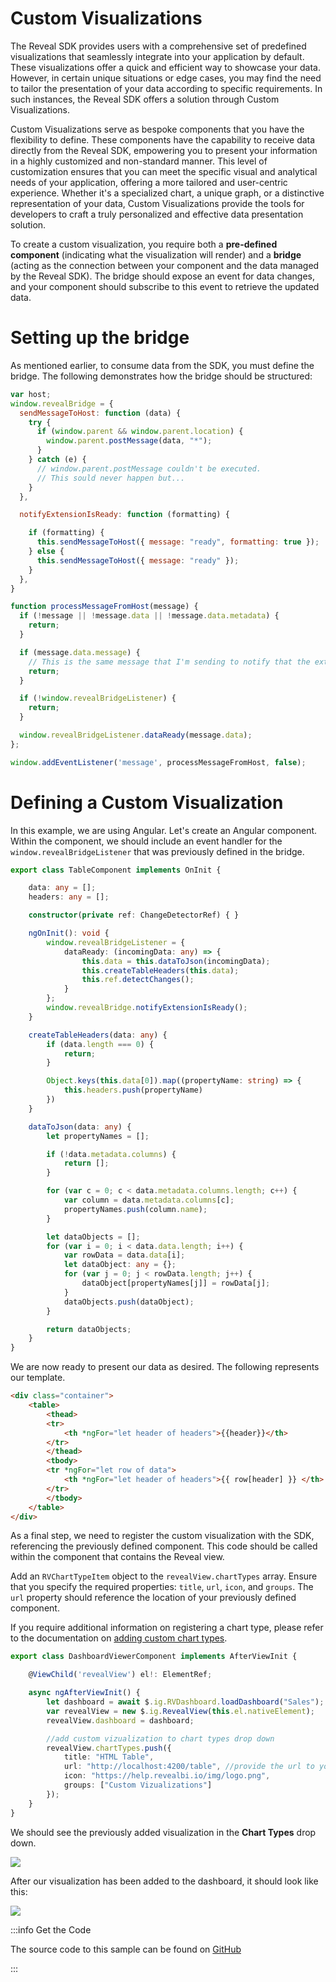# Custom Visualizations

The Reveal SDK provides users with a comprehensive set of predefined visualizations that seamlessly integrate into your application by default. These visualizations offer a quick and efficient way to showcase your data. However, in certain unique situations or edge cases, you may find the need to tailor the presentation of your data according to specific requirements. In such instances, the Reveal SDK offers a solution through Custom Visualizations.

Custom Visualizations serve as bespoke components that you have the flexibility to define. These components have the capability to receive data directly from the Reveal SDK, empowering you to present your information in a highly customized and non-standard manner. This level of customization ensures that you can meet the specific visual and analytical needs of your application, offering a more tailored and user-centric experience. Whether it's a specialized chart, a unique graph, or a distinctive representation of your data, Custom Visualizations provide the tools for developers to craft a truly personalized and effective data presentation solution.

To create a custom visualization, you require both a **pre-defined component** (indicating what the visualization will render) and a **bridge** (acting as the connection between your component and the data managed by the Reveal SDK). The bridge should expose an event for data changes, and your component should subscribe to this event to retrieve the updated data.

# Setting up the bridge

As mentioned earlier, to consume data from the SDK, you must define the bridge. The following demonstrates how the bridge should be structured:

```js
var host;
window.revealBridge = {
  sendMessageToHost: function (data) {
    try {
      if (window.parent && window.parent.location) {
        window.parent.postMessage(data, "*");
      }
    } catch (e) {
      // window.parent.postMessage couldn't be executed.
      // This sould never happen but...
    }
  },

  notifyExtensionIsReady: function (formatting) {

    if (formatting) {
      this.sendMessageToHost({ message: "ready", formatting: true });
    } else {
      this.sendMessageToHost({ message: "ready" });
    }
  },
}

function processMessageFromHost(message) {
  if (!message || !message.data || !message.data.metadata) {
    return;
  }

  if (message.data.message) {
    // This is the same message that I'm sending to notify that the extension is ready and the iPad is sending it back here.
    return;
  }

  if (!window.revealBridgeListener) {
    return;
  }

  window.revealBridgeListener.dataReady(message.data);
};

window.addEventListener('message', processMessageFromHost, false);
```

# Defining a Custom Visualization

In this example, we are using Angular. Let's create an Angular component. Within the component, we should include an event handler for the `window.revealBridgeListener` that was previously defined in the bridge.

```ts
export class TableComponent implements OnInit {

    data: any = [];
    headers: any = [];

    constructor(private ref: ChangeDetectorRef) { }

    ngOnInit(): void {
        window.revealBridgeListener = {
            dataReady: (incomingData: any) => {
                this.data = this.dataToJson(incomingData);
                this.createTableHeaders(this.data);
                this.ref.detectChanges();
            }
        };
        window.revealBridge.notifyExtensionIsReady();
    }

    createTableHeaders(data: any) {
        if (data.length === 0) {
            return;
        }

        Object.keys(this.data[0]).map((propertyName: string) => {
            this.headers.push(propertyName)
        })
    }

    dataToJson(data: any) {
        let propertyNames = [];

        if (!data.metadata.columns) {
            return [];
        }

        for (var c = 0; c < data.metadata.columns.length; c++) {
            var column = data.metadata.columns[c];
            propertyNames.push(column.name);
        }

        let dataObjects = [];
        for (var i = 0; i < data.data.length; i++) {
            var rowData = data.data[i];
            let dataObject: any = {};
            for (var j = 0; j < rowData.length; j++) {
                dataObject[propertyNames[j]] = rowData[j];
            }
            dataObjects.push(dataObject);
        }

        return dataObjects;
    }
}
```

We are now ready to present our data as desired. The following represents our template.

```html
<div class="container">
    <table>
        <thead>
        <tr>
            <th *ngFor="let header of headers">{{header}}</th>
        </tr>
        </thead>
        <tbody>
        <tr *ngFor="let row of data">
            <th *ngFor="let header of headers">{{ row[header] }} </th>
        </tr>
        </tbody>
    </table>
</div>
```

As a final step, we need to register the custom visualization with the SDK, referencing the previously defined component. This code should be called within the component that contains the Reveal view.

Add an `RVChartTypeItem` object to the `revealView.chartTypes` array. Ensure that you specify the required properties: `title`, `url`, `icon`, and `groups`. The `url` property should reference the location of your previously defined component.

If you require additional information on registering a chart type, please refer to the documentation on [adding custom chart types](chart-types.md#add-custom-chart-type).

```ts
export class DashboardViewerComponent implements AfterViewInit {

    @ViewChild('revealView') el!: ElementRef;

    async ngAfterViewInit() {
        let dashboard = await $.ig.RVDashboard.loadDashboard("Sales");
        var revealView = new $.ig.RevealView(this.el.nativeElement);
        revealView.dashboard = dashboard;

        //add custom vizualization to chart types drop down
        revealView.chartTypes.push({
            title: "HTML Table",
            url: "http://localhost:4200/table", //provide the url to your custom vizualization
            icon: "https://help.revealbi.io/img/logo.png",
            groups: ["Custom Vizualizations"]
        });
    }
}
```

We should see the previously added visualization in the **Chart Types** drop down.

![](images/custom-visualizations-dialog.jpg)

After our visualization has been added to the dashboard, it should look like this:

![](images/custom-visualizations-data.jpg)

:::info Get the Code

The source code to this sample can be found
on [GitHub](https://github.com/RevealBi/sdk-samples-javascript/tree/main/CustomVisualization)

:::